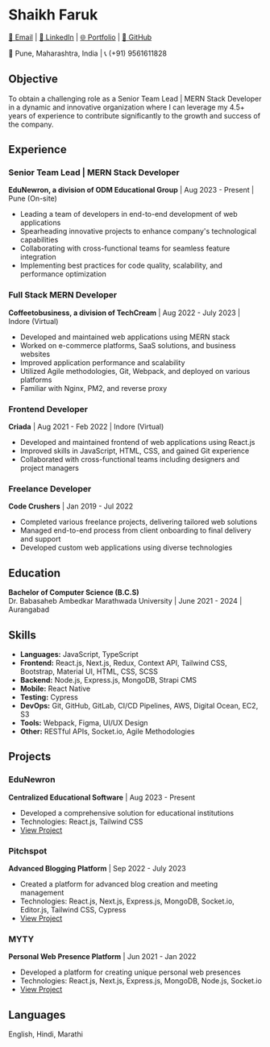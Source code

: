 # Shaikh Faruk

[📧 Email](mailto:sfaruk1137@gmail.com) | [🔗 LinkedIn](https://www.linkedin.com/in/shaikh-faruk) | [🌐 Portfolio](https://shaikhfaruk.netlify.app) | [🐙 GitHub](https://github.com/Shaikhfaruk)

📍 Pune, Maharashtra, India | 📞 (+91) 9561611828

## Objective

To obtain a challenging role as a Senior Team Lead | MERN Stack Developer in a dynamic and innovative organization where I can leverage my 4.5+ years of experience to contribute significantly to the growth and success of the company.

## Experience

### Senior Team Lead | MERN Stack Developer
**EduNewron, a division of ODM Educational Group** | Aug 2023 - Present | Pune (On-site)

- Leading a team of developers in end-to-end development of web applications
- Spearheading innovative projects to enhance company's technological capabilities
- Collaborating with cross-functional teams for seamless feature integration
- Implementing best practices for code quality, scalability, and performance optimization

### Full Stack MERN Developer
**Coffeetobusiness, a division of TechCream** | Aug 2022 - July 2023 | Indore (Virtual)

- Developed and maintained web applications using MERN stack
- Worked on e-commerce platforms, SaaS solutions, and business websites
- Improved application performance and scalability
- Utilized Agile methodologies, Git, Webpack, and deployed on various platforms
- Familiar with Nginx, PM2, and reverse proxy

### Frontend Developer
**Criada** | Aug 2021 - Feb 2022 | Indore (Virtual)

- Developed and maintained frontend of web applications using React.js
- Improved skills in JavaScript, HTML, CSS, and gained Git experience
- Collaborated with cross-functional teams including designers and project managers

### Freelance Developer
**Code Crushers** | Jan 2019 - Jul 2022

- Completed various freelance projects, delivering tailored web solutions
- Managed end-to-end process from client onboarding to final delivery and support
- Developed custom web applications using diverse technologies

## Education

**Bachelor of Computer Science (B.C.S)**  
Dr. Babasaheb Ambedkar Marathwada University | June 2021 - 2024 | Aurangabad

## Skills

- **Languages:** JavaScript, TypeScript
- **Frontend:** React.js, Next.js, Redux, Context API, Tailwind CSS, Bootstrap, Material UI, HTML, CSS, SCSS
- **Backend:** Node.js, Express.js, MongoDB, Strapi CMS
- **Mobile:** React Native
- **Testing:** Cypress
- **DevOps:** Git, GitHub, GitLab, CI/CD Pipelines, AWS, Digital Ocean, EC2, S3
- **Tools:** Webpack, Figma, UI/UX Design
- **Other:** RESTful APIs, Socket.io, Agile Methodologies

## Projects

### EduNewron
**Centralized Educational Software** | Aug 2023 - Present

- Developed a comprehensive solution for educational institutions
- Technologies: React.js, Tailwind CSS
- [View Project](https://school.elern.io/#team)

### Pitchspot
**Advanced Blogging Platform** | Sep 2022 - July 2023

- Created a platform for advanced blog creation and meeting management
- Technologies: React.js, Next.js, Express.js, MongoDB, Socket.io, Editor.js, Tailwind CSS, Cypress
- [View Project](https://app.pitchspot.io/)

### MYTY
**Personal Web Presence Platform** | Jun 2021 - Jan 2022

- Developed a platform for creating unique personal web presences
- Technologies: React.js, Next.js, Express.js, MongoDB, Node.js, Socket.io
- [View Project](https://mytym.in/)

## Languages

English, Hindi, Marathi
